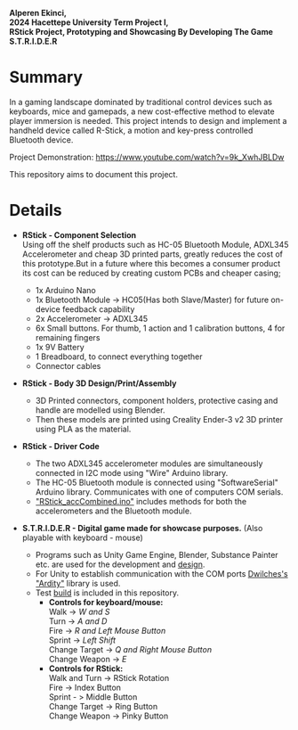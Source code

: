 **Alperen Ekinci,<br />
2024 Hacettepe University Term Project I,<br />
RStick Project, Prototyping and Showcasing By Developing The Game S.T.R.I.D.E.R**

Summary
============
In a gaming landscape dominated by traditional control devices such as keyboards, mice and gamepads, a new cost-effective method to elevate player immersion is needed. This project intends to design and implement a handheld device called R-Stick, a motion and key-press controlled Bluetooth device.<br />

Project Demonstration: https://www.youtube.com/watch?v=9k_XwhJBLDw

This repository aims to document this project.<br />

Details
============

* **RStick - Component Selection**<br />
Using off the shelf products such as HC-05 Bluetooth Module, ADXL345 Accelerometer and cheap 3D printed parts, greatly reduces the cost of this prototype.But in a future where this becomes a consumer product its cost can be reduced by creating custom PCBs and cheaper casing;<br />
  	- 1x Arduino Nano<br />
	- 1x Bluetooth Module -> HC05(Has both Slave/Master) for future on-device feedback capability<br />
	- 2x Accelerometer -> ADXL345<br />
	- 6x Small buttons. For thumb, 1 action and 1 calibration buttons, 4 for remaining fingers<br />
	- 1x 9V Battery<br />
	- 1 Breadboard, to connect everything together<br />
	- Connector cables<br />

* **RStick - Body 3D Design/Print/Assembly**<br />
	- 3D Printed connectors, component holders, protective casing and handle are modelled using Blender.<br />
	- Then these models are printed using Creality Ender-3 v2 3D printer using PLA as the material.<br />

* **RStick - Driver Code**<br />
	- The two ADXL345 accelerometer modules are simultaneously connected in I2C mode using "Wire" Arduino library.<br />
	- The HC-05 Bluetooth module is connected using "SoftwareSerial" Arduino library. Communicates with one of computers COM serials.
	- ["RStick_accCombined.ino"](Rstick/RStick_accCombined/RStick_accCombined.ino) includes methods for both the accelerometers and the Bluetooth module. <br />

* **S.T.R.I.D.E.R - Digital game made for showcase purposes.** (Also playable with keyboard - mouse)<br />
	- Programs such as Unity Game Engine, Blender, Substance Painter etc. are used for the development and [design](https://www.artstation.com/artwork/5vrDAJ).<br />
	- For Unity to establish communication with the COM ports [Dwilches's "Ardity"](https://github.com/dwilches/Ardity) library is used.<br />
	- Test [build](S.T.R.I.D.E.R/BUILD) is included in this repository.<br />
 		+ **Controls for keyboard/mouse:**<br /> Walk -> *W and S* <br /> Turn -> *A and D* <br /> Fire -> *R and Left Mouse Button* <br /> Sprint -> *Left Shift* <br /> Change Target -> *Q and Right Mouse Button* <br /> Change Weapon -> *E*<br />
  		+ **Controls for RStick:**<br /> Walk and Turn -> RStick Rotation <br /> Fire -> Index Button <br /> Sprint - > Middle Button <br /> Change Target -> Ring Button <br /> Change Weapon -> Pinky Button
